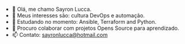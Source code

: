 - 👋 Olá, me chamo Sayron Lucca.
- 👀 Meus interesses são: cultura DevOps e automação.
- 🌱 Estudando no momento: Ansible, Terraform and Python.
- 💞️ Procuro colaborar com projetos Opens Source para aprendizado.
- 📫 Contato: sayronlucca@hotmail.com

<!---
sayronlucca/sayronlucca is a ✨ special ✨ repository because its `README.md` (this file) appears on your GitHub profile.
You can click the Preview link to take a look at your changes.
--->
